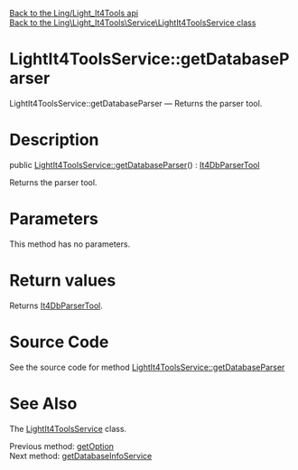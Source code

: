 [Back to the Ling/Light_It4Tools api](https://github.com/lingtalfi/Light_It4Tools/blob/master/doc/api/Ling/Light_It4Tools.md)<br>
[Back to the Ling\Light_It4Tools\Service\LightIt4ToolsService class](https://github.com/lingtalfi/Light_It4Tools/blob/master/doc/api/Ling/Light_It4Tools/Service/LightIt4ToolsService.md)


LightIt4ToolsService::getDatabaseParser
================



LightIt4ToolsService::getDatabaseParser — Returns the parser tool.




Description
================


public [LightIt4ToolsService::getDatabaseParser](https://github.com/lingtalfi/Light_It4Tools/blob/master/doc/api/Ling/Light_It4Tools/Service/LightIt4ToolsService/getDatabaseParser.md)() : [It4DbParserTool](https://github.com/lingtalfi/Light_It4Tools/blob/master/doc/api/Ling/Light_It4Tools/Database/It4DbParserTool.md)




Returns the parser tool.




Parameters
================

This method has no parameters.


Return values
================

Returns [It4DbParserTool](https://github.com/lingtalfi/Light_It4Tools/blob/master/doc/api/Ling/Light_It4Tools/Database/It4DbParserTool.md).








Source Code
===========
See the source code for method [LightIt4ToolsService::getDatabaseParser](https://github.com/lingtalfi/Light_It4Tools/blob/master/Service/LightIt4ToolsService.php#L118-L123)


See Also
================

The [LightIt4ToolsService](https://github.com/lingtalfi/Light_It4Tools/blob/master/doc/api/Ling/Light_It4Tools/Service/LightIt4ToolsService.md) class.

Previous method: [getOption](https://github.com/lingtalfi/Light_It4Tools/blob/master/doc/api/Ling/Light_It4Tools/Service/LightIt4ToolsService/getOption.md)<br>Next method: [getDatabaseInfoService](https://github.com/lingtalfi/Light_It4Tools/blob/master/doc/api/Ling/Light_It4Tools/Service/LightIt4ToolsService/getDatabaseInfoService.md)<br>

